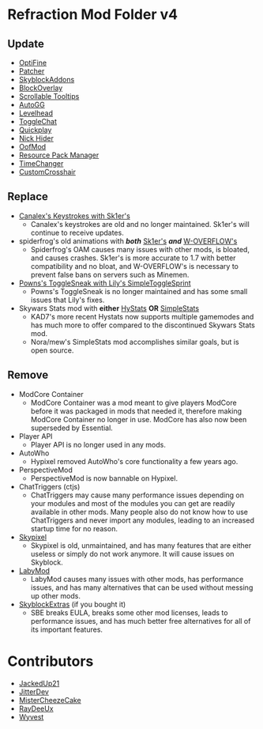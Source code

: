 # Refraction Mod Folder v4

## Update

* [OptiFine](https://optifine.net/adloadx?f=preview_OptiFine_1.8.9_HD_U_M5.jar)
* [Patcher](https://sk1er.club/mods/patcher)
* [SkyblockAddons](https://github.com/BiscuitDevelopment/SkyblockAddons/releases/latest)
* [BlockOverlay](https://hypixel.net/threads/forge-1-8-9-block-overlay-v4-0-3.1417995/)
* [Scrollable Tooltips](https://sk1er.club/mods/text_overflow_scroll)
* [AutoGG](https://sk1er.club/mods/autogg)
* [Levelhead](https://sk1er.club/mods/level_head)
* [ToggleChat](https://github.com/boomboompower/ToggleChat/releases/)
* [Quickplay](https://github.com/QuickplayMod/quickplay/releases/latest)
* [Nick Hider](https://sk1er.club/mods/nick_hider)
* [OofMod](https://sk1er.club/mods/refractionoof)
* [Resource Pack Manager](https://www.youtube.com/watch?v=OQZFWrrEcYM)
* [TimeChanger](https://github.com/shatter-point/Revamped-TimeChanger/releases/latest)
* [CustomCrosshair](https://www.curseforge.com/minecraft/mc-mods/custom-crosshair-mod/files/all?filter-game-version=2020709689%3A5806)

## Replace

* [Canalex's Keystrokes with Sk1er's](https://sk1er.club/mods/keystrokesmod)
    * Canalex's keystrokes are old and no longer maintained. Sk1er's will continue to receive updates.
* spiderfrog's old animations with **_both_** [Sk1er's](https://sk1er.club/beta) **_and_** [W-OVERFLOW's](https://github.com/W-OVERFLOW/OverflowAnimations/releases)
    * Spiderfrog's OAM causes many issues with other mods, is bloated, and causes crashes. Sk1er's is more accurate to 1.7 with better compatibility and no bloat, and W-OVERFLOW's is necessary to prevent false bans on servers such as Minemen.
* [Powns's ToggleSneak with Lily's SimpleToggleSprint](https://github.com/My-Name-Is-Jeff/SimpleToggleSprint/releases/latest)
    * Powns's ToggleSneak is no longer maintained and has some small issues that Lily's fixes.
* Skywars Stats mod with **either** [HyStats](https://download2270.mediafire.com/0r5h180odzzg/yx8m6ztaduf5bx8/HyStats-v4.0_%281.8.9%29.jar) **OR** [SimpleStats](https://github.com/mew/simplestats)
    * KAD7's more recent Hystats now supports multiple gamemodes and has much more to offer compared to the discontinued Skywars Stats mod.
    * Nora/mew's SimpleStats mod accomplishes similar goals, but is open source.

## Remove

* ModCore Container
    * ModCore Container was a mod meant to give players ModCore before it was packaged in mods that needed it, therefore making ModCore Container no longer in use. ModCore has also now been superseded by Essential.
* Player API
    * Player API is no longer used in any mods.
* AutoWho
    * Hypixel removed AutoWho's core functionality a few years ago.
* PerspectiveMod
    * PerspectiveMod is now bannable on Hypixel.
* ChatTriggers (ctjs)
    * ChatTriggers may cause many performance issues depending on your modules and most of the modules you can get are readily available in other mods. Many people also do not know how to use ChatTriggers and never import any modules, leading to an increased startup time for no reason.
* [Skypixel](https://github.com/MicrocontrollersDev/Alternatives/blob/main/Skypixel.md)
    * Skypixel is old, unmaintained, and has many features that are either useless or simply do not work anymore. It will cause issues on Skyblock.
* [LabyMod](https://github.com/MicrocontrollersDev/Alternatives/blob/main/LabyMod.md)
    * LabyMod causes many issues with other mods, has performance issues, and has many alternatives that can be used without messing up other mods.
* [SkyblockExtras](https://github.com/MicrocontrollersDev/Alternatives/blob/main/SkyblockExtras.md) (if you bought it)
    * SBE breaks EULA, breaks some other mod licenses, leads to performance issues, and has much better free alternatives for all of its important features.

# Contributors

* [JackedUp21](https://github.com/JackedUp21)
* [JitterDev](https://github.com/JitterDev)
* [MisterCheezeCake](https://github.com/MisterCheezeCake)
* [RayDeeUx](https://github.com/RayDeeUx)
* [Wyvest](https://github.com/wyvest)
